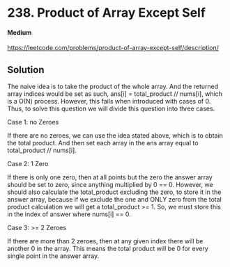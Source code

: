 # 238. Product of Array Except Self

#### Medium

https://leetcode.com/problems/product-of-array-except-self/description/

## Solution

The naive idea is to take the product of the whole array. And the returned array indices would be set as such, ans[i] = total_product // nums[i], which is a O(N) process. However, this fails when introduced with cases of 0. Thus, to solve this question we will divide this question into three cases.

Case 1: no Zeroes

If there are no zeroes, we can use the idea stated above, which is to obtain the total product. And then set each array in the ans array equal to total_product // nums[i].

Case 2: 1 Zero

If there is only one zero, then at all points but the zero the answer array should be set to zero, since anything multiplied by 0 == 0. However, we should also calculate the total_product excluding the zero, to store it in the answer array, because if we exclude the one and ONLY zero from the total product calculation we will get a total_product >= 1. So, we must store this in the index of answer where nums[i] == 0.

Case 3: >= 2 Zeroes

If there are more than 2 zeroes, then at any given index there will be another 0 in the array. This means the total product will be 0 for every single point in the answer array.

